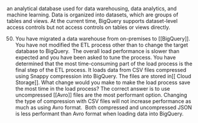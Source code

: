 an analytical database used for data warehousing, data analytics, and machine learning. Data is organized into datasets, which are groups of tables and views. At the current time, BigQuery supports dataset-level access controls but not access controls on tables or views directly.



50. You have migrated a data warehouse from on-premises to [[BigQuery]]. You have not modified the ETL process other than to change the target database to BigQuery.  The overall load performance is slower than expected and you have been asked to tune the process. You have determined that the most time-consuming part of the load process is the final step of the ETL process. It loads data from CSV files compressed using Snappy compression into BigQuery. The files are stored in[[ Cloud Storage]]. What change would you make to make the load process save the most time in the load process?
The correct answer is to use uncompressed [[Avro]] files are the most performant option. Changing the type of compression with CSV files will not increase performance as much as using Avro format.  Both compressed and uncompressed JSON is less performant than Avro format when loading data into BigQuery.